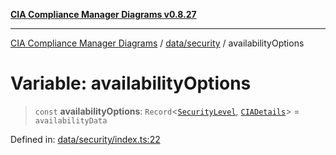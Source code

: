 [**CIA Compliance Manager Diagrams v0.8.27**](../../../README.md)

***

[CIA Compliance Manager Diagrams](../../../modules.md) / [data/security](../README.md) / availabilityOptions

# Variable: availabilityOptions

> `const` **availabilityOptions**: `Record`\<[`SecurityLevel`](../../../types/cia/type-aliases/SecurityLevel.md), [`CIADetails`](../../../types/interfaces/CIADetails.md)\> = `availabilityData`

Defined in: [data/security/index.ts:22](https://github.com/Hack23/cia-compliance-manager/blob/26bb73ca86d23be8656cdd29d12202323a449310/src/data/security/index.ts#L22)
